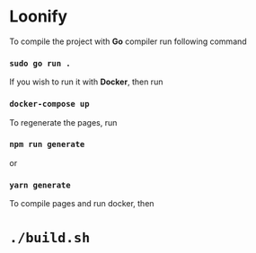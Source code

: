 # Loonify
To compile the project with **Go** compiler run following command
### `sudo go run .`
If you wish to run it with **Docker**, then run
### `docker-compose up`
To regenerate the pages, run
### `npm run generate`
or
### `yarn generate`
To compile pages and run docker, then
# `./build.sh`
